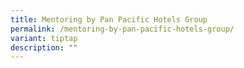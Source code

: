 ```yaml
---
title: Mentoring by Pan Pacific Hotels Group
permalink: /mentoring-by-pan-pacific-hotels-group/
variant: tiptap
description: ""
---
```

